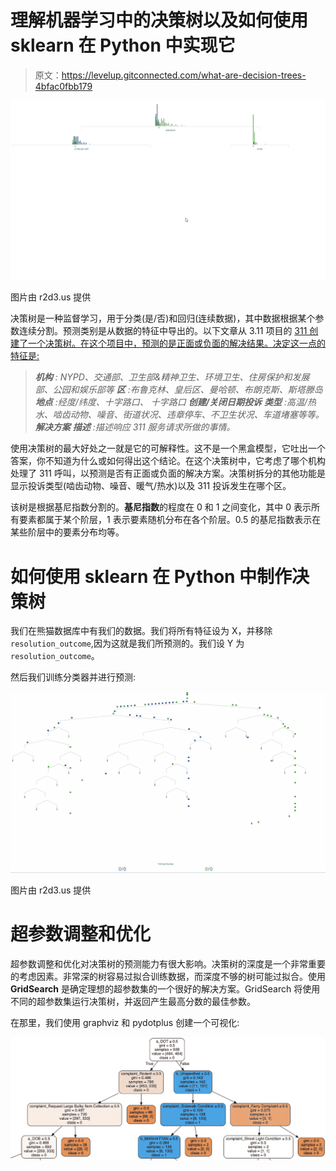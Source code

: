 # 理解机器学习中的决策树以及如何使用 sklearn 在 Python 中实现它

> 原文：<https://levelup.gitconnected.com/what-are-decision-trees-4bfac0fbb179>

![](img/4fa1de4bd28d2632b536f8fc109328dd.png)

图片由 r2d3.us 提供

决策树是一种监督学习，用于分类(是/否)和回归(连续数据)，其中数据根据某个参数连续分割。预测类别是从数据的特征中导出的。以下文章从 3.11 项目的 [311 创建了一个决策树。在这个项目中，预测的是正面或负面的解决结果。决定这一点的特征是:](https://medium.com/@FhelDimaano/the-311-on-3-11-bbb05716e1c7)

> ***机构*** *: NYPD、交通部、卫生部&精神卫生、环境卫生、住房保护和发展部、公园和娱乐部等* ***区*** *:布鲁克林、皇后区、曼哈顿、布朗克斯、斯塔滕岛* ***地点*** *:经度/纬度、十字路口、 十字路口* ***创建/关闭日期******投诉*** ***类型*** *:高温/热水、啮齿动物、噪音、街道状况、违章停车、不卫生状况、车道堵塞等等。* ***解决方案*** ***描述*** *:描述响应 311 服务请求所做的事情。*

使用决策树的最大好处之一就是它的可解释性。这不是一个黑盒模型，它吐出一个答案，你不知道为什么或如何得出这个结论。在这个决策树中，它考虑了哪个机构处理了 311 呼叫，以预测是否有正面或负面的解决方案。决策树拆分的其他功能是显示投诉类型(啮齿动物、噪音、暖气/热水)以及 311 投诉发生在哪个区。

该树是根据基尼指数分割的。**基尼指数**的程度在 0 和 1 之间变化，其中 0 表示所有要素都属于某个阶层，1 表示要素随机分布在各个阶层。0.5 的基尼指数表示在某些阶层中的要素分布均等。

# 如何使用 sklearn 在 Python 中制作决策树

我们在熊猫数据库中有我们的数据。我们将所有特征设为 X，并移除`resolution_outcome`,因为这就是我们所预测的。我们设 Y 为`resolution_outcome`。

然后我们训练分类器并进行预测:

![](img/6c6ec56776aada08ab4d0b8ad6bbede5.png)

图片由 r2d3.us 提供

# 超参数调整和优化

超参数调整和优化对决策树的预测能力有很大影响。决策树的深度是一个非常重要的考虑因素。非常深的树容易过拟合训练数据，而深度不够的树可能过拟合。使用 **GridSearch** 是确定理想的超参数集的一个很好的解决方案。GridSearch 将使用不同的超参数集运行决策树，并返回产生最高分数的最佳参数。

在那里，我们使用 graphviz 和 pydotplus 创建一个可视化:

![](img/9f2d778f432ae6c84e00de81015980c8.png)